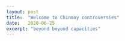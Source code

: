```yaml
---
layout: post
title:  "Welcome to Chinmoy controversies"
date:   2020-06-25
excerpt: "beyond beyond capacities"
---
```

